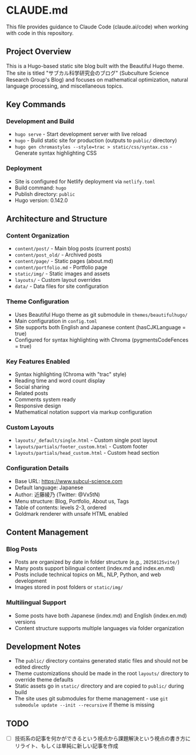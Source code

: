 # CLAUDE.md

This file provides guidance to Claude Code (claude.ai/code) when working with code in this repository.

## Project Overview

This is a Hugo-based static site blog built with the Beautiful Hugo theme. The site is titled "サブカル科学研究会のブログ" (Subculture Science Research Group's Blog) and focuses on mathematical optimization, natural language processing, and miscellaneous topics.

## Key Commands

### Development and Build
- `hugo serve` - Start development server with live reload
- `hugo` - Build static site for production (outputs to `public/` directory)
- `hugo gen chromastyles --style=trac > static/css/syntax.css` - Generate syntax highlighting CSS

### Deployment
- Site is configured for Netlify deployment via `netlify.toml`
- Build command: `hugo`
- Publish directory: `public`
- Hugo version: 0.142.0

## Architecture and Structure

### Content Organization
- `content/post/` - Main blog posts (current posts)
- `content/post_old/` - Archived posts
- `content/page/` - Static pages (about.md)
- `content/portfolio.md` - Portfolio page
- `static/img/` - Static images and assets
- `layouts/` - Custom layout overrides
- `data/` - Data files for site configuration

### Theme Configuration
- Uses Beautiful Hugo theme as git submodule in `themes/beautifulhugo/`
- Main configuration in `config.toml`
- Site supports both English and Japanese content (hasCJKLanguage = true)
- Configured for syntax highlighting with Chroma (pygmentsCodeFences = true)

### Key Features Enabled
- Syntax highlighting (Chroma with "trac" style)
- Reading time and word count display
- Social sharing
- Related posts
- Comments system ready
- Responsive design
- Mathematical notation support via markup configuration

### Custom Layouts
- `layouts/_default/single.html` - Custom single post layout
- `layouts/partials/footer_custom.html` - Custom footer
- `layouts/partials/head_custom.html` - Custom head section

### Configuration Details
- Base URL: https://www.subcul-science.com
- Default language: Japanese
- Author: 近藤綾乃 (Twitter: @Vx5tN)
- Menu structure: Blog, Portfolio, About us, Tags
- Table of contents: levels 2-3, ordered
- Goldmark renderer with unsafe HTML enabled

## Content Management

### Blog Posts
- Posts are organized by date in folder structure (e.g., `20250125vite/`)
- Many posts support bilingual content (index.md and index.en.md)
- Posts include technical topics on ML, NLP, Python, and web development
- Images stored in post folders or `static/img/`

### Multilingual Support
- Some posts have both Japanese (index.md) and English (index.en.md) versions
- Content structure supports multiple languages via folder organization

## Development Notes

- The `public/` directory contains generated static files and should not be edited directly
- Theme customizations should be made in the root `layouts/` directory to override theme defaults
- Static assets go in `static/` directory and are copied to `public/` during build
- The site uses git submodules for theme management - use `git submodule update --init --recursive` if theme is missing

## TODO
- [ ] 技術系の記事を何かができるという視点から課題解決という視点の書き方にリライト、もしくは単純に新しい記事を作成